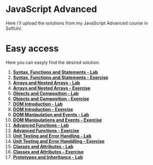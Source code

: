 # JavaScript Advanced
Here i'll upload the solutions from my JavaScript Advanced course in SoftUni.

# Easy access
Here you can easyly find the desired solution.

1. [**Syntax, Functions and Statements - Lab**](https://github.com/StanchosCodes/SoftUni-JavaScript-Advanced/tree/main/Syntax%2C%20Functions%20and%20Statements%20-%20Lab)
2. [**Syntax, Functions and Statements - Exercise**](https://github.com/StanchosCodes/SoftUni-JavaScript-Advanced/tree/main/Syntax%2C%20Functions%20and%20Statements%20-%20Exercise)
3. [**Arrays and Nested Arrays - Lab**](https://github.com/StanchosCodes/SoftUni-JavaScript-Advanced/tree/main/Arrays%20and%20Nested%20Arrays%20-%20Lab)
4. [**Arrays and Nested Arrays - Exercise**](https://github.com/StanchosCodes/SoftUni-JavaScript-Advanced/tree/main/Arrays%20and%20Nested%20Arrays%20-%20Exercise)
5. [**Objects and Composition - Lab**](https://github.com/StanchosCodes/SoftUni-JavaScript-Advanced/tree/main/Objects%20and%20Composition%20-%20Lab)
6. [**Objects and Composition - Exercise**](https://github.com/StanchosCodes/SoftUni-JavaScript-Advanced/tree/main/Objects%20and%20Composition%20-%20Exercise)
7. [**DOM Introduction - Lab**](https://github.com/StanchosCodes/SoftUni-JavaScript-Advanced/tree/main/DOM%20Introduction%20-%20Lab)
8. [**DOM Introduction - Exercise**](https://github.com/StanchosCodes/SoftUni-JavaScript-Advanced/tree/main/DOM%20Introduction%20-%20Exercise)
9. [**DOM Manipulation and Events - Lab**](https://github.com/StanchosCodes/SoftUni-JavaScript-Advanced/tree/main/DOM%20Manipulations%20and%20Events%20-%20Lab)
10. [**DOM Manipulations and Events - Exercise**](https://github.com/StanchosCodes/SoftUni-JavaScript-Advanced/tree/main/DOM%20Manipulations%20and%20Events%20-%20Exercise)
11. [**Advanced Functions - Lab**](https://github.com/StanchosCodes/SoftUni-JavaScript-Advanced/tree/main/Advanced%20Functions%20-%20Lab)
12. [**Advanced Functions - Exercise**](https://github.com/StanchosCodes/SoftUni-JavaScript-Advanced/tree/main/Advanced%20Functions%20-%20Exercise)
13. [**Unit Testing and Error Handling - Lab**](https://github.com/StanchosCodes/SoftUni-JavaScript-Advanced/tree/main/Unit%20Testing%20and%20Error%20Handling%20-%20Lab)
14. [**Unit Testing and Error Handdling - Exercise**](https://github.com/StanchosCodes/SoftUni-JavaScript-Advanced/tree/main/Unit%20Testing%20and%20Error%20Handling%20-%20Exercise)
15. [**Classes and Attributes - Lab**](https://github.com/StanchosCodes/SoftUni-JavaScript-Advanced/tree/main/Classes%20and%20Attributes%20-%20Lab)
16. [**Classes and Attributes - Exercise**](https://github.com/StanchosCodes/SoftUni-JavaScript-Advanced/tree/main/Classes%20and%20Attributes%20-%20Exercise)
17. [**Prototypes and Inheritance - Lab**](https://github.com/StanchosCodes/SoftUni-JavaScript-Advanced/tree/main/Prototypes%20and%20Inheritance%20-%20Lab)
